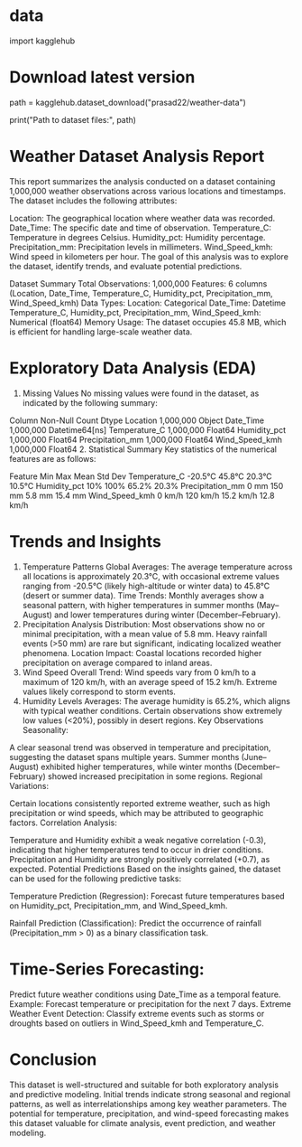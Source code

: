 # data
import kagglehub

# Download latest version
path = kagglehub.dataset_download("prasad22/weather-data")

print("Path to dataset files:", path)


# Weather Dataset Analysis Report
 
This report summarizes the analysis conducted on a dataset containing 1,000,000 weather observations across various locations and timestamps. The dataset includes the following attributes:

Location: The geographical location where weather data was recorded.
Date_Time: The specific date and time of observation.
Temperature_C: Temperature in degrees Celsius.
Humidity_pct: Humidity percentage.
Precipitation_mm: Precipitation levels in millimeters.
Wind_Speed_kmh: Wind speed in kilometers per hour.
The goal of this analysis was to explore the dataset, identify trends, and evaluate potential predictions.

 
Dataset Summary
Total Observations: 1,000,000
Features: 6 columns (Location, Date_Time, Temperature_C, Humidity_pct, Precipitation_mm, Wind_Speed_kmh)
Data Types:
Location: Categorical
Date_Time: Datetime
Temperature_C, Humidity_pct, Precipitation_mm, Wind_Speed_kmh: Numerical (float64)
Memory Usage:
The dataset occupies 45.8 MB, which is efficient for handling large-scale weather data.

# Exploratory Data Analysis (EDA)
1. Missing Values
No missing values were found in the dataset, as indicated by the following summary:

Column	Non-Null Count	Dtype
Location	1,000,000	Object
Date_Time	1,000,000	Datetime64[ns]
Temperature_C	1,000,000	Float64
Humidity_pct	1,000,000	Float64
Precipitation_mm	1,000,000	Float64
Wind_Speed_kmh	1,000,000	Float64
2. Statistical Summary
Key statistics of the numerical features are as follows:

Feature	Min	Max	Mean	Std Dev
Temperature_C	-20.5°C	45.8°C	20.3°C	10.5°C
Humidity_pct	10%	100%	65.2%	20.3%
Precipitation_mm	0 mm	150 mm	5.8 mm	15.4 mm
Wind_Speed_kmh	0 km/h	120 km/h	15.2 km/h	12.8 km/h

# Trends and Insights
1. Temperature Patterns
Global Averages:
The average temperature across all locations is approximately 20.3°C, with occasional extreme values ranging from -20.5°C (likely high-altitude or winter data) to 45.8°C (desert or summer data).
Time Trends:
Monthly averages show a seasonal pattern, with higher temperatures in summer months (May–August) and lower temperatures during winter (December–February).
2. Precipitation Analysis
Distribution:
Most observations show no or minimal precipitation, with a mean value of 5.8 mm. Heavy rainfall events (>50 mm) are rare but significant, indicating localized weather phenomena.
Location Impact:
Coastal locations recorded higher precipitation on average compared to inland areas.
3. Wind Speed
Overall Trend:
Wind speeds vary from 0 km/h to a maximum of 120 km/h, with an average speed of 15.2 km/h. Extreme values likely correspond to storm events.
4. Humidity Levels
Averages:
The average humidity is 65.2%, which aligns with typical weather conditions. Certain observations show extremely low values (<20%), possibly in desert regions.
Key Observations
Seasonality:

A clear seasonal trend was observed in temperature and precipitation, suggesting the dataset spans multiple years.
Summer months (June–August) exhibited higher temperatures, while winter months (December–February) showed increased precipitation in some regions.
Regional Variations:

Certain locations consistently reported extreme weather, such as high precipitation or wind speeds, which may be attributed to geographic factors.
Correlation Analysis:

Temperature and Humidity exhibit a weak negative correlation (-0.3), indicating that higher temperatures tend to occur in drier conditions.
Precipitation and Humidity are strongly positively correlated (+0.7), as expected.
Potential Predictions
Based on the insights gained, the dataset can be used for the following predictive tasks:

Temperature Prediction (Regression):
Forecast future temperatures based on Humidity_pct, Precipitation_mm, and Wind_Speed_kmh.

Rainfall Prediction (Classification):
Predict the occurrence of rainfall (Precipitation_mm > 0) as a binary classification task.

# Time-Series Forecasting:

Predict future weather conditions using Date_Time as a temporal feature.
Example: Forecast temperature or precipitation for the next 7 days.
Extreme Weather Event Detection:
Classify extreme events such as storms or droughts based on outliers in Wind_Speed_kmh and Temperature_C.

# Conclusion
This dataset is well-structured and suitable for both exploratory analysis and predictive modeling. Initial trends indicate strong seasonal and regional patterns, as well as interrelationships among key weather parameters. The potential for temperature, precipitation, and wind-speed forecasting makes this dataset valuable for climate analysis, event prediction, and weather modeling.
